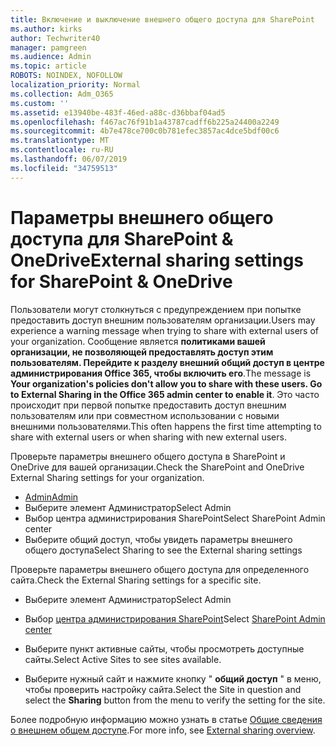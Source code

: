 ```yaml
---
title: Включение и выключение внешнего общего доступа для SharePoint
ms.author: kirks
author: Techwriter40
manager: pamgreen
ms.audience: Admin
ms.topic: article
ROBOTS: NOINDEX, NOFOLLOW
localization_priority: Normal
ms.collection: Adm_O365
ms.custom: ''
ms.assetid: e13940be-483f-46ed-a88c-d36bbaf04ad5
ms.openlocfilehash: f467ac76f91b1a43787cadff6b225a24400a2249
ms.sourcegitcommit: 4b7e478ce700c0b781efec3857ac4dce5bdf00c6
ms.translationtype: MT
ms.contentlocale: ru-RU
ms.lasthandoff: 06/07/2019
ms.locfileid: "34759513"
---
```

# <a name="external-sharing-settings-for-sharepoint--onedrive"></a><span data-ttu-id="18b52-102">Параметры внешнего общего доступа для SharePoint & OneDrive</span><span class="sxs-lookup"><span data-stu-id="18b52-102">External sharing settings for SharePoint & OneDrive</span></span>

<span data-ttu-id="18b52-103">Пользователи могут столкнуться с предупреждением при попытке предоставить доступ внешним пользователям организации.</span><span class="sxs-lookup"><span data-stu-id="18b52-103">Users may experience a warning message when trying to share with external users of your organization.</span></span> <span data-ttu-id="18b52-104">Сообщение является **политиками вашей организации, не позволяющей предоставлять доступ этим пользователям. Перейдите к разделу внешний общий доступ в центре администрирования Office 365, чтобы включить его**.</span><span class="sxs-lookup"><span data-stu-id="18b52-104">The message is **Your organization's policies don't allow you to share with these users. Go to External Sharing in the Office 365 admin center to enable it**.</span></span> <span data-ttu-id="18b52-105">Это часто происходит при первой попытке предоставить доступ внешним пользователям или при совместном использовании с новыми внешними пользователями.</span><span class="sxs-lookup"><span data-stu-id="18b52-105">This often happens the first time attempting to share with external users or when sharing with new external users.</span></span>

<span data-ttu-id="18b52-106">Проверьте параметры внешнего общего доступа в SharePoint и OneDrive для вашей организации.</span><span class="sxs-lookup"><span data-stu-id="18b52-106">Check the SharePoint and OneDrive External Sharing settings for your organization.</span></span>

- [<span data-ttu-id="18b52-107">Admin</span><span class="sxs-lookup"><span data-stu-id="18b52-107">Admin</span></span>](https://admin.microsoft.com/AdminPortal/Home#/homepage">https://admin.microsoft.com/)
- <span data-ttu-id="18b52-108">Выберите элемент Администратор</span><span class="sxs-lookup"><span data-stu-id="18b52-108">Select Admin</span></span>
- <span data-ttu-id="18b52-109">Выбор центра администрирования SharePoint</span><span class="sxs-lookup"><span data-stu-id="18b52-109">Select SharePoint Admin center</span></span>
- <span data-ttu-id="18b52-110">Выберите общий доступ, чтобы увидеть параметры внешнего общего доступа</span><span class="sxs-lookup"><span data-stu-id="18b52-110">Select Sharing to see the External sharing settings</span></span>

<span data-ttu-id="18b52-111">Проверьте параметры внешнего общего доступа для определенного сайта.</span><span class="sxs-lookup"><span data-stu-id="18b52-111">Check the External Sharing settings for a specific site.</span></span>

- <span data-ttu-id="18b52-112">Выберите элемент Администратор</span><span class="sxs-lookup"><span data-stu-id="18b52-112">Select Admin</span></span>

- <span data-ttu-id="18b52-113">Выбор [центра администрирования SharePoint](https://admin.microsoft.com/AdminPortal/Home#/homepage">https://admin.microsoft.com/)</span><span class="sxs-lookup"><span data-stu-id="18b52-113">Select [SharePoint Admin center](https://admin.microsoft.com/AdminPortal/Home#/homepage">https://admin.microsoft.com/)</span></span>

- <span data-ttu-id="18b52-114">Выберите пункт активные сайты, чтобы просмотреть доступные сайты.</span><span class="sxs-lookup"><span data-stu-id="18b52-114">Select Active Sites to see sites available.</span></span>
- <span data-ttu-id="18b52-115">Выберите нужный сайт и нажмите кнопку " **общий доступ** " в меню, чтобы проверить настройку сайта.</span><span class="sxs-lookup"><span data-stu-id="18b52-115">Select the Site in question and select the **Sharing** button from the menu to verify the setting for the site.</span></span>

<span data-ttu-id="18b52-116">Более подробную информацию можно узнать в статье [Общие сведения о внешнем общем доступе](https://docs.microsoft.com/sharepoint/external-sharing-overview).</span><span class="sxs-lookup"><span data-stu-id="18b52-116">For more info, see [External sharing overview](https://docs.microsoft.com/sharepoint/external-sharing-overview).</span></span>